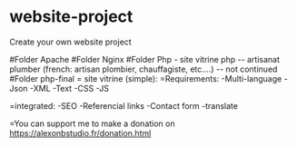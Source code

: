 # website-project

Create your own website project 

#Folder Apache
#Folder Nginx
#Folder Php - site vitrine php -- artisanat plumber (french: artisan plombier, chauffagiste, etc....) -- not continued
#Folder php-final = site vitrine (simple):
=Requirements:
-Multi-language
-Json
-XML
-Text
-CSS
-JS

=integrated:
-SEO
-Referencial links
-Contact form
-translate


=You can support me to make a donation on https://alexonbstudio.fr/donation.html
